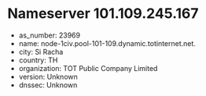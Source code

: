 # Nameserver 101.109.245.167

* as_number: 23969
* name: node-1civ.pool-101-109.dynamic.totinternet.net.
* city: Si Racha
* country: TH
* organization: TOT Public Company Limited
* version: Unknown
* dnssec: Unknown
